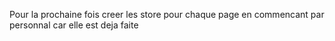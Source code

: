 Pour la prochaine fois creer les store pour chaque page en commencant par personnal car elle est deja faite